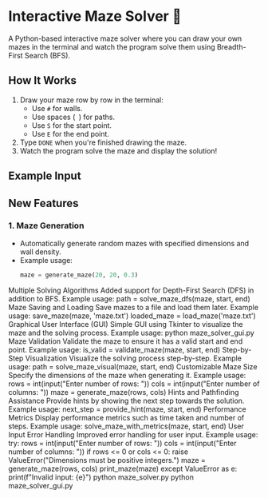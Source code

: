 # Interactive Maze Solver 🎯

A Python-based interactive maze solver where you can draw your own mazes in the terminal and watch the program solve them using Breadth-First Search (BFS).

## How It Works
1. Draw your maze row by row in the terminal:
   - Use `#` for walls.
   - Use spaces (` `) for paths.
   - Use `S` for the start point.
   - Use `E` for the end point.
2. Type `DONE` when you're finished drawing the maze.
3. Watch the program solve the maze and display the solution!

## Example Input

## New Features

### 1. Maze Generation
- Automatically generate random mazes with specified dimensions and wall density.
- Example usage:
  ```python
  maze = generate_maze(20, 20, 0.3)
  ```
 Multiple Solving Algorithms
Added support for Depth-First Search (DFS) in addition to BFS.
Example usage:
path = solve_maze_dfs(maze, start, end)
 Maze Saving and Loading
Save mazes to a file and load them later.
Example usage:
save_maze(maze, 'maze.txt')
loaded_maze = load_maze('maze.txt')
Graphical User Interface (GUI)
Simple GUI using Tkinter to visualize the maze and the solving process.
Example usage:
python maze_solver_gui.py
Maze Validation
Validate the maze to ensure it has a valid start and end point.
Example usage:
is_valid = validate_maze(maze, start, end)
Step-by-Step Visualization
Visualize the solving process step-by-step.
Example usage:
path = solve_maze_visual(maze, start, end)
Customizable Maze Size
Specify the dimensions of the maze when generating it.
Example usage:
rows = int(input("Enter number of rows: "))
cols = int(input("Enter number of columns: "))
maze = generate_maze(rows, cols)
Hints and Pathfinding Assistance
Provide hints by showing the next step towards the solution.
Example usage:
next_step = provide_hint(maze, start, end)
Performance Metrics
Display performance metrics such as time taken and number of steps.
Example usage:
solve_maze_with_metrics(maze, start, end)
User Input Error Handling
Improved error handling for user input.
Example usage:
try:
    rows = int(input("Enter number of rows: "))
    cols = int(input("Enter number of columns: "))
    if rows <= 0 or cols <= 0:
        raise ValueError("Dimensions must be positive integers.")
    maze = generate_maze(rows, cols)
    print_maze(maze)
except ValueError as e:
    print(f"Invalid input: {e}")
    python maze_solver.py
    python maze_solver_gui.py
    